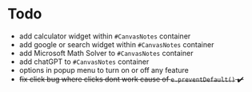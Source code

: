 # Todo

- add calculator widget within `#CanvasNotes` container
- add google or search widget within `#CanvasNotes` container
- add Microsoft Math Solver to `#CanvasNotes` container
- add chatGPT to `#CanvasNotes` container
- options in popup menu to turn on or off any feature
- ~~fix click bug where clicks dont work cause of `e.preventDefault()` :heavy_check_mark:~~